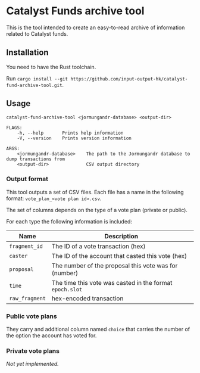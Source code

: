 # Catalyst Funds archive tool

This is the tool intended to create an easy-to-read archive of information
related to Catalyst funds.

## Installation

You need to have the Rust toolchain.

Run `cargo install --git https://github.com/input-output-hk/catalyst-fund-archive-tool.git`.

## Usage

```
catalyst-fund-archive-tool <jormungandr-database> <output-dir>

FLAGS:
    -h, --help       Prints help information
    -V, --version    Prints version information

ARGS:
    <jormungandr-database>    The path to the Jormungandr database to dump transactions from
    <output-dir>              CSV output directory
```

### Output format

This tool outputs a set of CSV files. Each file has a name in the following
format: `vote_plan_<vote plan id>.csv`.

The set of columns depends on the type of a vote plan (private or public).

For each type the following information is included:

| Name | Description |
| --- | --- |
| `fragment_id` | The ID of a vote transaction (hex) |
| `caster` | The ID of the account that casted this vote (hex) |
| `proposal` | The number of the proposal this vote was for (number) |
| `time` | The time this vote was casted in the format `epoch.slot` |
| `raw_fragment` | hex-encoded transaction |

### Public vote plans

They carry and additional column named `choice` that carries the number of the
option the account has voted for.

### Private vote plans

_Not yet implemented._
